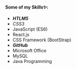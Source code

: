 <!-- Write out some of your awesome attributes, and use emphasis (like bold or italics) to identify keywords, programming languages, or skills.
*This text will be italic*
_This will also be italic_

**This text will be bold**
__This will also be bold__

_You **can** combine them_ -->

#### Some of my Skills✨:
- **_HTLM5_**		    
- _CSS3_
- JavaScript (ES6) 
- React.js
- CSS Framework (BootStrap)
- _**GitHub**_
- Microsoft Office
- MySQL
- Java Programming
